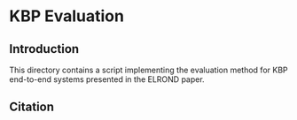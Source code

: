 # KBP Evaluation

## Introduction

This directory contains a script implementing the evaluation method for KBP end-to-end systems presented in the ELROND paper.

## Citation


